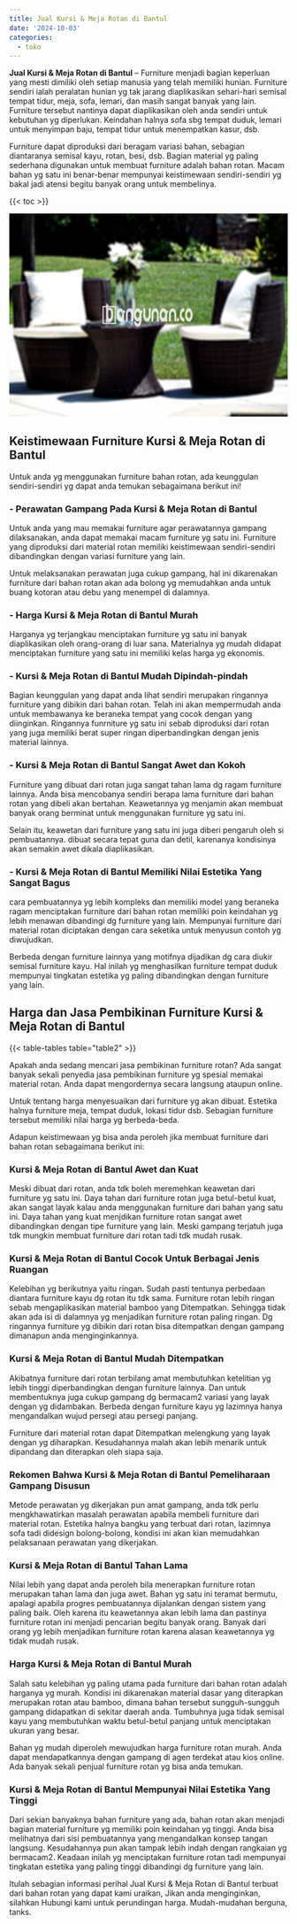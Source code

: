 ```yaml
---
title: Jual Kursi & Meja Rotan di Bantul
date: '2024-10-03'
categories:
  - toko
---
```


**Jual Kursi & Meja Rotan di Bantul** – Furniture menjadi bagian keperluan yang mesti dimiliki oleh setiap manusia yang telah memiliki hunian. Furniture sendiri ialah peralatan hunian yg tak jarang diaplikasikan sehari-hari semisal tempat tidur, meja, sofa, lemari, dan masih sangat banyak yang lain. Furniture tersebut nantinya dapat diaplikasikan oleh anda sendiri untuk kebutuhan yg diperlukan. Keindahan halnya sofa sbg tempat duduk, lemari untuk menyimpan baju, tempat tidur untuk menempatkan kasur, dsb.

Furniture dapat diproduksi dari beragam variasi bahan, sebagian diantaranya semisal kayu, rotan, besi, dsb. Bagian material yg paling sederhana digunakan untuk membuat furniture adalah bahan rotan. Macam bahan yg satu ini benar-benar mempunyai keistimewaan sendiri-sendiri yg bakal jadi atensi begitu banyak orang untuk membelinya.

{{< toc >}}

![Jual Kursi & Meja Rotan di Bantul](/images/kursi-meja-rotan-murah41.png)

## Keistimewaan Furniture Kursi & Meja Rotan di Bantul

Untuk anda yg menggunakan furniture bahan rotan, ada keunggulan sendiri-sendiri yg dapat anda temukan sebagaimana berikut ini!

### \- Perawatan Gampang Pada Kursi & Meja Rotan di Bantul

Untuk anda yang mau memakai furniture agar perawatannya gampang dilaksanakan, anda dapat memakai macam furniture yg satu ini. Furniture yang diproduksi dari material rotan memiliki keistimewaan sendiri-sendiri dibandingkan dengan variasi furniture yang lain.

Untuk melaksanakan perawatan juga cukup gampang, hal ini dikarenakan furniture dari bahan rotan akan ada bolong yg memudahkan anda untuk buang kotoran atau debu yang menempel di dalamnya.

### \- Harga Kursi & Meja Rotan di Bantul Murah

Harganya yg terjangkau menciptakan furniture yg satu ini banyak diaplikasikan oleh orang-orang di luar sana. Materialnya yg mudah didapat menciptakan furniture yang satu ini memiliki kelas harga yg ekonomis.

### \- Kursi & Meja Rotan di Bantul Mudah Dipindah-pindah

Bagian keunggulan yang dapat anda lihat sendiri merupakan ringannya furniture yang dibikin dari bahan rotan. Telah ini akan mempermudah anda untuk membawanya ke beraneka tempat yang cocok dengan yang diinginkan. Ringannya funrniture yg satu ini sebab diproduksi dari rotan yang juga memiliki berat super ringan diperbandingkan dengan jenis material lainnya.

### \- Kursi & Meja Rotan di Bantul Sangat Awet dan Kokoh

Furniture yang dibuat dari rotan juga sangat tahan lama dg ragam furniture lainnya. Anda bisa mencobanya sendiri berapa lama furniture dari bahan rotan yang dibeli akan bertahan. Keawetannya yg menjamin akan membuat banyak orang berminat untuk menggunakan furniture yg satu ini.

Selain itu, keawetan dari furniture yang satu ini juga diberi pengaruh oleh si pembuatannya. dibuat secara tepat guna dan detil, karenanya kondisinya akan semakin awet dikala diaplikasikan.

### \- Kursi & Meja Rotan di Bantul Memiliki Nilai Estetika Yang Sangat Bagus

cara pembuatannya yg lebih kompleks dan memiliki model yang beraneka ragam menciptakan furniture dari bahan rotan memiliki poin keindahan yg lebih menawan dibandingi dg furniture yang lain. Mempunyai furniture dari material rotan diciptakan dengan cara seketika untuk menyusun contoh yg diwujudkan.

Berbeda dengan furniture lainnya yang motifnya dijadikan dg cara diukir semisal furniture kayu. Hal inilah yg menghasilkan furniture tempat duduk mempunyai tingkatan estetika yg paling dibandingkan dengan furniture yang lain.

## Harga dan Jasa Pembikinan Furniture Kursi & Meja Rotan di Bantul

{{< table-tables table="table2" >}}

Apakah anda sedang mencari jasa pembikinan furniture rotan? Ada sangat banyak sekali penyedia jasa pembikinan furniture yg spesial memakai material rotan. Anda dapat mengordernya secara langsung ataupun online.

Untuk tentang harga menyesuaikan dari furniture yg akan dibuat. Estetika halnya furniture meja, tempat duduk, lokasi tidur dsb. Sebagian furniture tersebut memiliki nilai harga yg berbeda-beda.

Adapun keistimewaan yg bisa anda peroleh jika membuat furniture dari bahan rotan sebagaimana berikut ini:

### Kursi & Meja Rotan di Bantul Awet dan Kuat

Meski dibuat dari rotan, anda tdk boleh meremehkan keawetan dari furniture yg satu ini. Daya tahan dari furniture rotan juga betul-betul kuat, akan sangat layak kalau anda menggunakan furniture dari bahan yang satu ini. Daya tahan yang kuat menjdikan furniture rotan sangat awet dibandingkan dengan tipe furniture yang lain. Meski gampang terjatuh juga tdk mungkin membuat furniture dari rotan tadi tdk mudah rusak.

### Kursi & Meja Rotan di Bantul Cocok Untuk Berbagai Jenis Ruangan

Kelebihan yg berikutnya yaitu ringan. Sudah pasti tentunya perbedaan diantara furniture kayu dg rotan itu tdk sama. Furniture rotan lebih ringan sebab mengaplikasikan material bamboo yang Ditempatkan. Sehingga tidak akan ada isi di dalamnya yg menjadikan furniture rotan paling ringan. Dg ringannya furniture yg dibikin dari rotan bisa ditempatkan dengan gampang dimanapun anda menginginkannya.

### Kursi & Meja Rotan di Bantul Mudah Ditempatkan

Akibatnya furniture dari rotan terbilang amat membutuhkan ketelitian yg lebih tinggi diperbandingkan dengan furniture lainnya. Dan untuk membentuknya juga cukup gampang dg bermacam2 variasi yang layak dengan yg didambakan. Berbeda dengan furniture kayu yg lazimnya hanya mengandalkan wujud persegi atau persegi panjang.

Furniture dari material rotan dapat Ditempatkan melengkung yang layak dengan yg diharapkan. Kesudahannya malah akan lebih menarik untuk dipandang dan diterapkan oleh siapa saja.

### Rekomen Bahwa Kursi & Meja Rotan di Bantul Pemeliharaan Gampang Disusun

Metode perawatan yg dikerjakan pun amat gampang, anda tdk perlu mengkhawatirkan masalah perawatan apabila membeli furniture dari material rotan. Estetika halnya bangku yang terbuat dari rotan, lazimnya sofa tadi didesign bolong-bolong, kondisi ini akan kian memudahkan pelaksanaan perawatan yang dikerjakan.

### Kursi & Meja Rotan di Bantul Tahan Lama

Nilai lebih yang dapat anda peroleh bila menerapkan furniture rotan merupakan tahan lama dan juga awet. Bahan yg satu ini teramat bermutu, apalagi apabila progres pembuatannya dijalankan dengan sistem yang paling baik. Oleh karena itu keawetannya akan lebih lama dan pastinya furniture rotan ini menjadi pencarian begitu banyak orang. Banyak dari orang yg lebih menjadikan furniture rotan karena alasan keawetannya yg tidak mudah rusak.

### Harga Kursi & Meja Rotan di Bantul Murah

Salah satu kelebihan yg paling utama pada furniture dari bahan rotan adalah harganya yg murah. Kondisi ini dikarenakan material dasar yang diterapkan merupakan rotan atau bamboo, dimana bahan tersebut sungguh-sungguh gampang didapatkan di sekitar daerah anda. Tumbuhnya juga tidak semisal kayu yang membutuhkan waktu betul-betul panjang untuk menciptakan ukuran yang besar.

Bahan yg mudah diperoleh mewujudkan harga furniture rotan murah. Anda dapat mendapatkannya dengan gampang di agen terdekat atau kios online. Ada banyak sekali penjual furniture rotan yg bisa anda temukan.

### Kursi & Meja Rotan di Bantul Mempunyai Nilai Estetika Yang Tinggi

Dari sekian banyaknya bahan furniture yang ada, bahan rotan akan menjadi bagian material furniture yg memiliki poin keindahan yg tinggi. Anda bisa melihatnya dari sisi pembuatannya yang mengandalkan konsep tangan langsung. Kesudahannya pun akan tampak lebih indah dengan rangkaian yg bermacam2. Keadaan inilah yg menciptakan furniture rotan tadi mempunyai tingkatan estetika yang paling tinggi dibandingi dg furniture yang lain.

Itulah sebagian informasi perihal Jual Kursi & Meja Rotan di Bantul terbuat dari bahan rotan yang dapat kami uraikan, Jikan anda menginginkan, silahkan Hubungi kami untuk perundingan harga. Mudah-mudahan berguna, tanks.
